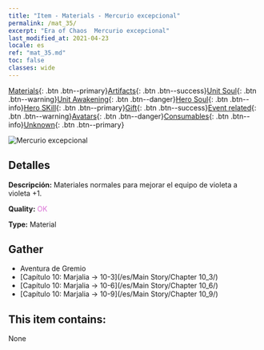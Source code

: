 ```yaml
---
title: "Item - Materials - Mercurio excepcional"
permalink: /mat_35/
excerpt: "Era of Chaos  Mercurio excepcional"
last_modified_at: 2021-04-23
locale: es
ref: "mat_35.md"
toc: false
classes: wide
---
```

 [Materials](/ItemsES/){: .btn .btn--primary}[Artifacts](/ItemsES/Artifacts/){: .btn .btn--success}[Unit Soul](/ItemsES/UnitSoul/){: .btn .btn--warning}[Unit Awakening](/ItemsES/UnitAwakening/){: .btn .btn--danger}[Hero Soul](/ItemsES/HeroSoul/){: .btn .btn--info}[Hero SKill](/ItemsES/HeroSkill/){: .btn .btn--primary}[Gift](/ItemsES/Gift/){: .btn .btn--success}[Event related](/ItemsES/Events/){: .btn .btn--warning}[Avatars](/ItemsES/Avatars/){: .btn .btn--danger}[Consumables](/ItemsES/Consumables/){: .btn .btn--info}[Unknown](/ItemsES/Unknown/){: .btn .btn--primary}

 ![Mercurio excepcional](/images/t/i_cailiao_shuiyin2.png)

## Detalles
 **Descripción:** Materiales normales para mejorar el equipo de violeta a violeta +1.

 **Quality:** <span style="color: #DA70D6">OK</span>

 **Type:** Material

## Gather

*    Aventura de Gremio 
*    [Capítulo 10: Marjalia -> 10-3](/es/Main Story/Chapter 10_3/) 
*    [Capítulo 10: Marjalia -> 10-6](/es/Main Story/Chapter 10_6/) 
*    [Capítulo 10: Marjalia -> 10-9](/es/Main Story/Chapter 10_9/) 

## This item contains:

  None

